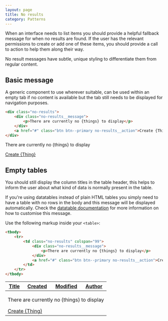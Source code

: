 ```yaml
---
layout: page
title: No results
category: Patterns
---
```


When an interface needs to list items you should provide a helpful fallback message for when no results are found. If the user has the relevant permissions to create or add one of these items, you should provide a call to action to help them along their way.

No result messages have subtle, unique styling to differentiate them from regular content.

## Basic message

A generic component to use wherever suitable, can be used within an empty tab if no content is available but the tab still needs to be displayed for navigation purposes.

```html
<div class="no-results">
    <div class="no-results__message">
        <p>There are currently no {things} to display</p>
    </div>
    <a href="#" class="btn btn--primary no-results__action">Create {Thing}</a>
</div>
```

<div class="pulsar-example">
    <div class="no-results">
        <div class="no-results__message">
            <p>There are currently no {things} to display</p>
        </div>
        <a href="#" class="btn btn--primary no-results__action">Create {Thing}</a>
    </div>
</div>

## Empty tables

You should still display the column titles in the table header, this helps to inform the user about what kind of data is normally present in the table.

<div class="alert alert-info" role="alert" aria-atomic="true"><i class="fa fa-info-circle"></i> If you're using datatables instead of plain HTML tables you simply need to have a table with no rows in the body and this message will be displayed automatically. Check the <a href="datatable.md">datatable  documentation</a> for more information on how to customise this message.</a></div>

Use the following markup inside your `<table>`:

```html
<tbody>
    <tr>
        <td class="no-results" colspan="99">
            <div class="no-results__message">
                <p>There are currently no {things} to display</p>
            </div>
            <a href="#" class="btn btn--primary no-results__action">Create {Thing}</a>
        </td>
    </tr>
</tbody>
```

<div class="pulsar-example">
    <table class="datatable">
        <thead>
            <tr class="table__tr">
                <th class="table__th">
                    <a href="#">Title</a>
                </th>
                <th class="table__th">
                    <a href="#">Created</a>
                </th>
                <th class="table__th">
                    <a href="#">Modified</a>
                </th>
                <th class="table__th">
                    <a href="#">Author</a>
                </th>
            </tr>
        </thead>
        <tbody>
            <tr class="table__tr">
                <td class="table__td no-results" colspan="99">
                  <div class="no-results__message">
                    <p>There are currently no {things} to display</p>
                  </div>
                  <a href="#" class="btn btn--primary no-results__action">Create {Thing}</a>
                </td>
            </tr>
        </tbody>
    </table>
</div>

